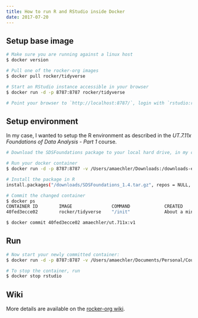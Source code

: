 ```yaml
---
title: How to run R and RStudio inside Docker
date: 2017-07-20
---
```


## Setup base image

```sh
# Make sure you are running against a linux host
$ docker version

# Pull one of the rocker-org images
$ docker pull rocker/tidyverse

# Start an RStudio instance accessible in your browser
$ docker run -d -p 8787:8787 rocker/tidyverse

# Point your browser to `http://localhost:8787/`, login with `rstudio:rstudio` and enjoy
```

## Setup environment

In my case, I wanted to setup the R environment as described in the
_UT.7.11x Foundations of Data Analysis - Part 1_ course.

```sh
# Download the SDSFoundations package to your local hard drive, in my case `/Users/amaechler/Downloads`

# Run your docker container
$ docker run -d -p 8787:8787 -v /Users/amaechler/Downloads:/downloads-e ROOT=TRUE rocker/tidyverse

# Install the package in R
install.packages("/downloads/SDSFoundations_1.4.tar.gz", repos = NULL, type = "source")

# Commit the changed container
$ docker ps
CONTAINER ID        IMAGE               COMMAND             CREATED              STATUS              PORTS                    NAMES
40fed3ecce02        rocker/tidyverse    "/init"             About a minute ago   Up About a minute   0.0.0.0:8787->8787/tcp   cranky_kirch

$ docker commit 40fed3ecce02 amaechler/ut.711x:v1
```

## Run

```sh
# Now start your newly committed container:
$ docker run -d -p 8787:8787 -v /Users/amaechler/Documents/Personal/Courses/ut.7.11x_data_analysis:/home/rstudio/ut.711x --name rstudio  amaechler/ut.711x:v1

# To stop the container, run
$ docker stop rstudio
```

## Wiki

More details are available on the [rocker-org wiki](https://github.com/rocker-org/rocker/wiki/Using-the-RStudio-image).
